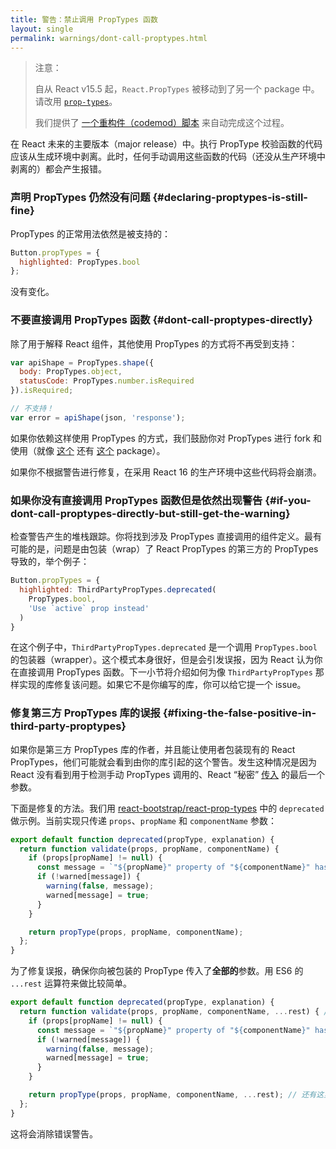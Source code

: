 ```yaml
---
title: 警告：禁止调用 PropTypes 函数
layout: single
permalink: warnings/dont-call-proptypes.html
---
```


> 注意：
>
> 自从 React v15.5 起，`React.PropTypes` 被移动到了另一个 package 中。请改用 [`prop-types`](https://www.npmjs.com/package/prop-types)。
>
> 我们提供了 [一个重构件（codemod）脚本](/blog/2017/04/07/react-v15.5.0.html#migrating-from-react.proptypes) 来自动完成这个过程。

在 React 未来的主要版本（major release）中。执行 PropType 校验函数的代码应该从生成环境中剥离。此时，任何手动调用这些函数的代码（还没从生产环境中剥离的）都会产生报错。

### 声明 PropTypes 仍然没有问题 {#declaring-proptypes-is-still-fine}

PropTypes 的正常用法依然是被支持的：

```javascript
Button.propTypes = {
  highlighted: PropTypes.bool
};
```

没有变化。

### 不要直接调用 PropTypes 函数 {#dont-call-proptypes-directly}

除了用于解释 React 组件，其他使用 PropTypes 的方式将不再受到支持：

```javascript
var apiShape = PropTypes.shape({
  body: PropTypes.object,
  statusCode: PropTypes.number.isRequired
}).isRequired;

// 不支持！
var error = apiShape(json, 'response');
```

如果你依赖这样使用 PropTypes 的方式，我们鼓励你对 PropTypes 进行 fork 和使用（就像 [这个](https://github.com/aackerman/PropTypes) 还有 [这个](https://github.com/developit/proptypes) package）。

如果你不根据警告进行修复，在采用 React 16 的生产环境中这些代码将会崩溃。

### 如果你没有直接调用 PropTypes 函数但是依然出现警告 {#if-you-dont-call-proptypes-directly-but-still-get-the-warning}

检查警告产生的堆栈跟踪。你将找到涉及 PropTypes 直接调用的组件定义。最有可能的是，问题是由包装（wrap）了 React PropTypes 的第三方的 PropTypes 导致的，举个例子：

```js
Button.propTypes = {
  highlighted: ThirdPartyPropTypes.deprecated(
    PropTypes.bool,
    'Use `active` prop instead'
  )
}
```

在这个例子中，`ThirdPartyPropTypes.deprecated` 是一个调用 `PropTypes.bool` 的包装器（wrapper）。这个模式本身很好，但是会引发误报，因为 React 认为你在直接调用 PropTypes 函数。下一小节将介绍如何为像 `ThirdPartyPropTypes` 那样实现的库修复该问题。如果它不是你编写的库，你可以给它提一个 issue。

### 修复第三方 PropTypes 库的误报 {#fixing-the-false-positive-in-third-party-proptypes}

如果你是第三方 PropTypes 库的作者，并且能让使用者包装现有的 React PropTypes，他们可能就会看到由你的库引起的这个警告。发生这种情况是因为 React 没有看到用于检测手动 PropTypes 调用的、React “秘密”  [传入](https://github.com/facebook/react/pull/7132) 的最后一个参数。

下面是修复的方法。我们用 [react-bootstrap/react-prop-types](https://github.com/react-bootstrap/react-prop-types/blob/0d1cd3a49a93e513325e3258b28a82ce7d38e690/src/deprecated.js) 中的 `deprecated` 做示例。当前实现只传递 `props`、`propName` 和 `componentName` 参数：

```javascript
export default function deprecated(propType, explanation) {
  return function validate(props, propName, componentName) {
    if (props[propName] != null) {
      const message = `"${propName}" property of "${componentName}" has been deprecated.\n${explanation}`;
      if (!warned[message]) {
        warning(false, message);
        warned[message] = true;
      }
    }

    return propType(props, propName, componentName);
  };
}
```

为了修复误报，确保你向被包装的 PropType 传入了**全部的**参数。用 ES6 的 `...rest` 运算符来做比较简单。

```javascript
export default function deprecated(propType, explanation) {
  return function validate(props, propName, componentName, ...rest) { // 注意这里的 ...rest
    if (props[propName] != null) {
      const message = `"${propName}" property of "${componentName}" has been deprecated.\n${explanation}`;
      if (!warned[message]) {
        warning(false, message);
        warned[message] = true;
      }
    }

    return propType(props, propName, componentName, ...rest); // 还有这里
  };
}
```

这将会消除错误警告。
